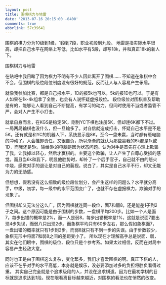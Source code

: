 ```yaml
---
layout: post
title: 围棋棋力与地雷
date: '2013-07-16 20:15:00 -0400'
comments: true
abbrlink: 57c39641
---
```

围棋的棋力分为10级到1级，1段到7段，职业初段到九段。
地雷是指实际水平很高，却把自己水平在网络上写低，比如水平有5段，却写18k，并和真正18k的新人下。

围棋棋力与地雷

在贴吧中我目睹了因为棋力不明有不少人因此离开了围棋……
不知道在象棋中会不会，但围棋的级位段位制度没有很好的规范，反而让人与人容易产生矛盾。

就像我参加比赛，都是自己报水平，1D的报5k也可以，5k的报1D也可以。于是有人如果在1k-4k组拿了全胜，也会有人说怀疑虚报段位。
段位级位对围棋普及帮助是有的，能够让人看到自己不断提高，有学习的动力。但同时使用不当或者监管不严，会对人产生不小打击。

就拿自身而言，在KGS是稳定5K，刚到YC下棋也注册5K，但却连6K都下不过。一局两局输棋也没什么，但一旦输多了。对自信就造成打击，怀疑自己水平是不是5K。还有就是和YC的机器人下，系统显示是8K，至今一盘未赢，当时都有砸电脑的冲动了。人会推卸责任，又很自负，所以渐渐的就认为那些赢我的6k都是1k或1D，而我还是5k，输给8k的电脑是因为状态问题。认为对手是首先在心理上欺骗了我，让我掉以轻心，然后才赢棋的。主要这个欺骗，让人产生了自尊心受损的感觉。而且当6k和我下，明显他胜势时，却补了一个后手官子，自己就不由的怒火中烧，感觉对手的退让是对自己的藐视。说白了，其实是自己水平不行，却又无能为力的无助感。

但想想，假若没有这么细致的级位段位划分，会产生这样的问题么？水平就分高手，中级，初学，每一级中的水平范围变广了，也就不存在虚报棋力，欺骗对手的现象了。

但围棋却又无法分这么广，因为围棋就连同一段位，面7和弱8，还是能差1子到2子之间。这个原因可能是由于围棋的步数，一盘棋平均200步。比如一个人是面7，每步出错的概率是2%，而一人是弱8，每步出错概率是1%，这就是说面7要出现4步失误，而弱八只出现2步。而象棋平均只有60步左右，那么假如象棋面7，一盘出错的概率就只有1步到2步，而弱8就只有不到一步的失误。由于步数较少，象棋无形中将面7和弱8之间的差距变小了。
所以现在才理解高手总是说面、弱，其实在他们眼中，围棋的级位、段位只是个参考系。如果太过相信，反而在对局中容易产生轻敌大意。

同时也正是由于围棋这么复杂，变化繁多，我们才喜爱围棋的啊。真正下棋的人，应该不在乎对手的水平高低，本身就是娱乐，没必要添加过多的负担将胜负看得过重。
其实自己完全就是个追求级段的人，并没在追求棋道。因为在最初学棋的目标就是追求达到1段。现在眼看离目标越来越近，对围棋的看法也在悄然的改变。
